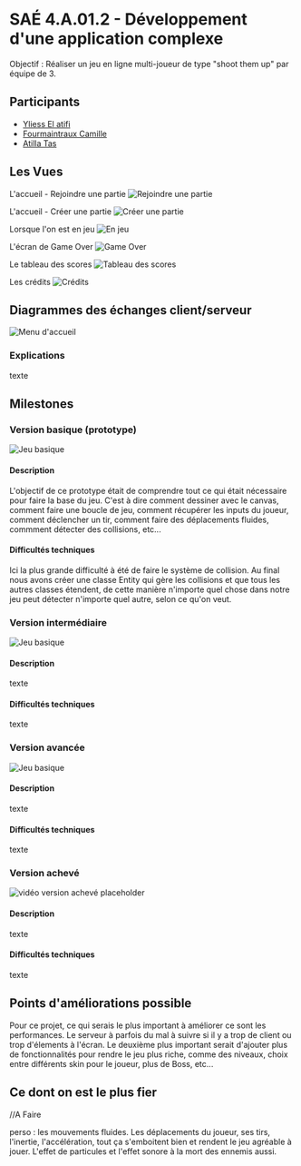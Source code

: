 
# SAÉ 4.A.01.2 - Développement d'une application complexe

Objectif : Réaliser un jeu en ligne multi-joueur de type "shoot them up" par équipe de 3.



## Participants

- [Yliess El atifi](yliess.elatifi.etu@univ-lille.fr)
- [Fourmaintraux Camille](camille.fourmaintraux.etu@univ-lille.fr)
- [Atilla Tas](atilla.tas.etu@univ-lille.fr)



## Les Vues

L'accueil - Rejoindre une partie
![Rejoindre une partie](client/public/res/readme/images/ViewFormulaire1.png)

L'accueil - Créer une partie
![Créer une partie](client/public/res/readme/images/ViewFormulaire2.png)

Lorsque l'on est en jeu
![En jeu](client/public/res/readme/images/ViewInGame.png)

L'écran de Game Over
![Game Over](client/public/res/readme/images/ViewGameOver.png)

Le tableau des scores
![Tableau des scores](client/public/res/readme/images/ViewScoreBoard.png)

Les crédits
![Crédits](client/public/res/readme/images/ViewCredits.png)



## Diagrammes des échanges client/serveur

![Menu d'accueil](https://via.placeholder.com/468x300?text=Diagramme)

### Explications
texte



## Milestones

### Version basique (prototype)
![Jeu basique](client/public/res/readme/videos/versionBasique.gif)

#### Description
L'objectif de ce prototype était de comprendre tout ce qui était nécessaire pour faire la base du jeu. C'est à dire comment dessiner avec le canvas, comment faire une boucle de jeu, comment récupérer les inputs du joueur, comment déclencher un tir, comment faire des déplacements fluides, commment détecter des collisions, etc...

#### Difficultés techniques
Ici la plus grande difficulté à été de faire le système de collision. Au final nous avons créer une classe Entity qui gère les collisions et que tous les autres classes étendent, de cette manière n'importe quel chose dans notre jeu peut détecter n'importe quel autre, selon ce qu'on veut.

### Version intermédiaire
![Jeu basique](client/public/res/readme/videos/versionInter.gif)

#### Description
texte

#### Difficultés techniques
texte

### Version avancée
![Jeu basique](client/public/res/readme/videos/versionAvance.gif)

#### Description
texte

#### Difficultés techniques
texte

### Version achevé
![vidéo version achevé placeholder](https://via.placeholder.com/468x300?text=Insérer+la+vidéo+du+jeu+final)

#### Description
texte

#### Difficultés techniques
texte



## Points d'améliorations possible
Pour ce projet, ce qui serais le plus important à améliorer ce sont les performances. Le serveur à parfois du mal à suivre si il y a trop de client ou trop d'élements à l'écran.
Le deuxième plus important serait d'ajouter plus de fonctionnalités pour rendre le jeu plus riche, comme des niveaux, choix entre différents skin pour le joueur, plus de Boss, etc... 



## Ce dont on est le plus fier

//A Faire 

perso : les mouvements fluides. Les déplacements du joueur, ses tirs, l'inertie, l'accélération, tout ça s'emboitent bien et rendent le jeu agréable à jouer. L'effet de particules et l'effet sonore à la mort des ennemis aussi.


